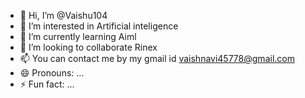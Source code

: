 - 👋 Hi, I’m @Vaishu104
- 👀 I’m interested in Artificial inteligence
- 🌱 I’m currently learning Aiml
- 💞️ I’m looking to collaborate Rinex
- 📫 You can contact me by my gmail id vaishnavi45778@gmail.com
- 😄 Pronouns: ...
- ⚡ Fun fact: ...

<!---
Vaishu104/Vaishu104 is a ✨ special ✨ repository because its `README.md` (this file) appears on your GitHub profile.
You can click the Preview link to take a look at your changes.
--->
